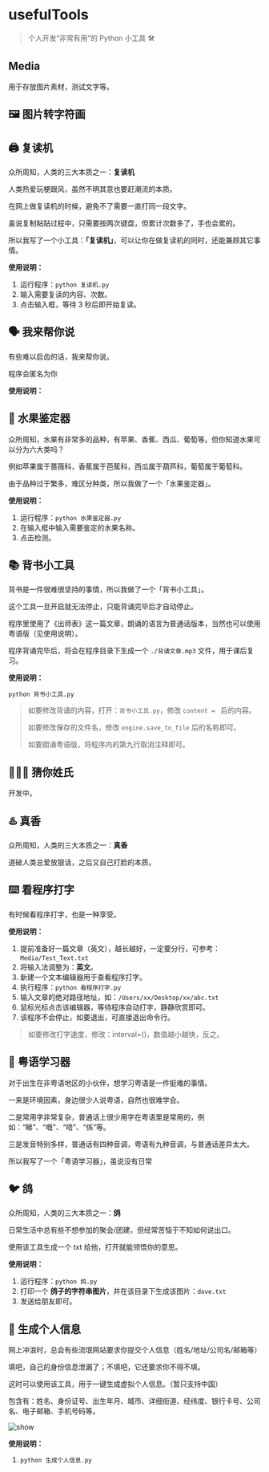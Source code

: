 # usefulTools

> 个人开发“非常有用”的 Python 小工具 🛠

## Media

用于存放图片素材，测试文字等。

## 🖼 图片转字符画

## 🖨 复读机

众所周知，人类的三大本质之一：**复读机**

人类热爱玩梗跟风，虽然不明其意也要赶潮流的本质。

在网上做复读机的时候，避免不了需要一直打同一段文字。

虽说复制粘贴过程中，只需要按两次键盘，但累计次数多了，手也会累的。

所以我写了一个小工具：**「复读机」**，可以让你在做复读机的同时，还能兼顾其它事情。

**使用说明：**

1. 运行程序：`python 复读机.py`
2. 输入需要复读的内容、次数。
3. 点击输入框，等待 3 秒后即开始复读。

## 🗣 我来帮你说

有些难以启齿的话，我来帮你说。

程序会匿名为你

**使用说明：**

## 🍉 水果鉴定器

众所周知，水果有非常多的品种，有苹果、香蕉、西瓜、葡萄等。但你知道水果可以分为六大类吗？

例如苹果属于蔷薇科，香蕉属于芭蕉科，西瓜属于葫芦科，葡萄属于葡萄科。

由于品种过于繁多，难区分种类，所以我做了一个「水果鉴定器」。

**使用说明：**

1. 运行程序：`python 水果鉴定器.py`
2. 在输入框中输入需要鉴定的水果名称。
3. 点击检测。

## 📚 背书小工具

背书是一件很难很坚持的事情，所以我做了一个「背书小工具」。

这个工具一旦开启就无法停止，只能背诵完毕后才自动停止。

程序里使用了《出师表》这一篇文章，朗诵的语言为普通话版本，当然也可以使用粤语版（见使用说明）。

程序背诵完毕后，将会在程序目录下生成一个 `./背诵文章.mp3` 文件，用于课后复习。

**使用说明：**

`python 背书小工具.py`

> 如要修改背诵的内容，打开：`背书小工具.py`，修改 `content = ` 后的内容。
>
> 如要修改保存的文件名，修改 `engine.save_to_file` 后的名称即可。 
>
> 如要朗诵粤语版，将程序内的第九行取消注释即可。

## 🤷🏻‍♂️ 猜你姓氏

开发中。

## ♨️ 真香

众所周知，人类的三大本质之一：**真香**

道破人类总爱放狠话，之后又自己打脸的本质。

## ⌨️ 看程序打字

有时候看程序打字，也是一种享受。

**使用说明：**

1. 提前准备好一篇文章（英文），越长越好，一定要分行，可参考：`Media/Test_Text.txt`
1. 将输入法调整为：**英文**。
1. 新建一个文本编辑器用于查看程序打字。
1. 执行程序：`python 看程序打字.py`
1. 输入文章的绝对路径地址，如：`/Users/xx/Desktop/xx/abc.txt`
1. 鼠标光标点击该编辑器，等待程序自动打字，静静欣赏即可。
1. 该程序不会停止，如要退出，可直接退出命令行。

> 如要修改打字速度，修改：interval=()，数值越小越快，反之。

## 🔧 粤语学习器

对于出生在非粤语地区的小伙伴，想学习粤语是一件挺难的事情。

一来是环境因素，身边很少人说粤语，自然也很难学会。

二是常用字非常复杂，普通话上很少用字在粤语里是常用的，例如：“睇”、“嘅”、“唔”、“係”等。

三是发音特别多样，普通话有四种音调，粤语有九种音调，与普通话差异太大。

所以我写了一个「粤语学习器」，虽说没有日常

## 🐦 鸽

众所周知，人类的三大本质之一：**鸽**

日常生活中总有些不想参加的聚会/团建，但经常苦恼于不知如何说出口。

使用该工具生成一个 txt 给他，打开就能领悟你的意思。

**使用说明：**

1. 运行程序：`python 鸽.py`
2. 打印一个 **鸽子的字符串图片**，并在该目录下生成该图片：`dove.txt`
3. 发送给朋友即可。

## 👤 生成个人信息

网上冲浪时，总会有些流氓网站要求你提交个人信息（姓名/地址/公司名/邮箱等）

填吧，自己的身份信息泄漏了；不填吧，它还要求你不得不填。

这时可以使用该工具，用于一键生成虚拟个人信息。（暂只支持中国）

包含有：姓名、身份证号、出生年月、城市、详细街道、经纬度、银行卡号、公司名、电子邮箱、手机号码等。

<img src="https://gitee.com/daniel_lee25/usefulTools/raw/main/Media/Generate_Personal_Information.gif" alt="show" />

**使用说明：**

1. `python 生成个人信息.py`

